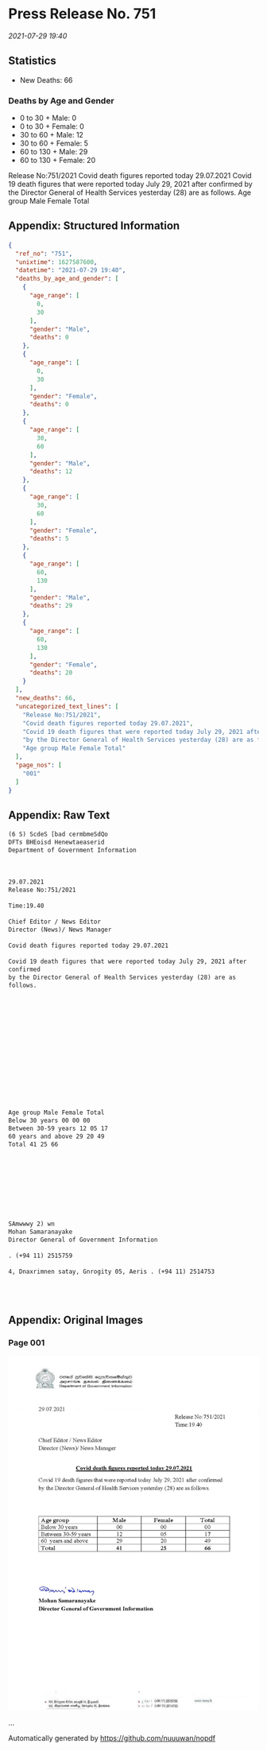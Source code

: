 
# Press Release No. 751
*2021-07-29 19:40*
## Statistics
* New Deaths: 66
### Deaths by Age and Gender
* 0 to 30 + Male: 0
* 0 to 30 + Female: 0
* 30 to 60 + Male: 12
* 30 to 60 + Female: 5
* 60 to 130 + Male: 29
* 60 to 130 + Female: 20


Release No:751/2021
Covid death figures reported today 29.07.2021
Covid 19 death figures that were reported today July 29, 2021 after confirmed
by the Director General of Health Services yesterday (28) are as follows.
Age group Male Female Total

## Appendix: Structured Information
```json
{
  "ref_no": "751",
  "unixtime": 1627587600,
  "datetime": "2021-07-29 19:40",
  "deaths_by_age_and_gender": [
    {
      "age_range": [
        0,
        30
      ],
      "gender": "Male",
      "deaths": 0
    },
    {
      "age_range": [
        0,
        30
      ],
      "gender": "Female",
      "deaths": 0
    },
    {
      "age_range": [
        30,
        60
      ],
      "gender": "Male",
      "deaths": 12
    },
    {
      "age_range": [
        30,
        60
      ],
      "gender": "Female",
      "deaths": 5
    },
    {
      "age_range": [
        60,
        130
      ],
      "gender": "Male",
      "deaths": 29
    },
    {
      "age_range": [
        60,
        130
      ],
      "gender": "Female",
      "deaths": 20
    }
  ],
  "new_deaths": 66,
  "uncategorized_text_lines": [
    "Release No:751/2021",
    "Covid death figures reported today 29.07.2021",
    "Covid 19 death figures that were reported today July 29, 2021 after confirmed",
    "by the Director General of Health Services yesterday (28) are as follows.",
    "Age group Male Female Total"
  ],
  "page_nos": [
    "001"
  ]
}
```

## Appendix: Raw Text
```text
(6 S) ScdeS [bad cermbmeSdQo
DFTs BHEoisd Henewtaeaserid
Department of Government Information

 

29.07.2021
Release No:751/2021

Time:19.40

Chief Editor / News Editor
Director (News)/ News Manager

Covid death figures reported today 29.07.2021

Covid 19 death figures that were reported today July 29, 2021 after confirmed
by the Director General of Health Services yesterday (28) are as follows.

 

 

 

 

 

 

 

Age group Male Female Total
Below 30 years 00 00 00
Between 30-59 years 12 05 17
60 years and above 29 20 49
Total 41 25 66

 

 

 

 

SAmwwwy 2) wn
Mohan Samaranayake
Director General of Government Information

. (+94 11) 2515759

4, Dnaxrimnen satay, Gnrogity 05, Aeris . (+94 11) 2514753

 
   

```

## Appendix: Original Images

### Page 001

![page_no](https://raw.githubusercontent.com/nuuuwan/nopdf_data/main/nopdf.dgigovlk.ref751.page001.jpeg)
        

...

Automatically generated by https://github.com/nuuuwan/nopdf

    
    
